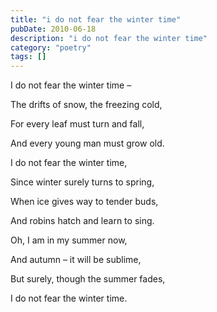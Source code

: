 ```yaml
---
title: "i do not fear the winter time"
pubDate: 2010-06-18
description: "i do not fear the winter time"
category: "poetry"
tags: []
---
```


I do not fear the winter time –

The drifts of snow, the freezing cold,

For every leaf must turn and fall,

And every young man must grow old.

I do not fear the winter time,

Since winter surely turns to spring,

When ice gives way to tender buds,

And robins hatch and learn to sing.

Oh, I am in my summer now,

And autumn – it will be sublime,

But surely, though the summer fades,

I do not fear the winter time.
